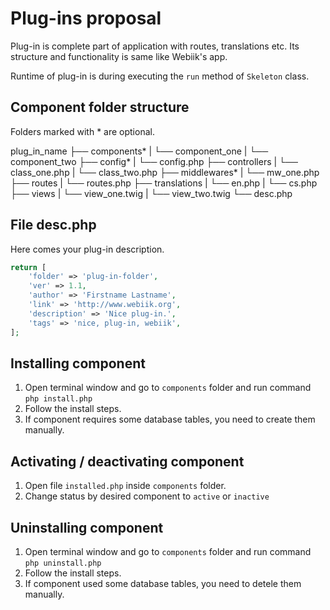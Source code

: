 # Plug-ins proposal
Plug-in is complete part of application with routes, translations etc. Its structure and functionality is same like Webiik's app.

Runtime of plug-in is during executing the `run` method of `Skeleton` class.

## Component folder structure
Folders marked with * are optional.

plug_in_name
├── components*
|   └── component_one
|   └── component_two
├── config*
|   └── config.php
├── controllers
|   └── class_one.php
|   └── class_two.php
├── middlewares*
|   └── mw_one.php
├── routes
|   └── routes.php
├── translations
|   └── en.php
|   └── cs.php
├── views
|   └── view_one.twig
|   └── view_two.twig
└── desc.php
 
## File desc.php
Here comes your plug-in description.
```php
return [
    'folder' => 'plug-in-folder',
    'ver' => 1.1,
    'author' => 'Firstname Lastname',
    'link' => 'http://www.webiik.org',
    'description' => 'Nice plug-in.',
    'tags' => 'nice, plug-in, webiik',
];
```

## Installing component
1. Open terminal window and go to `components` folder and run command `php install.php`
2. Follow the install steps.
3. If component requires some database tables, you need to create them manually.

## Activating / deactivating component
1. Open file `installed.php` inside `components` folder.
2. Change status by desired component to `active` or `inactive`

## Uninstalling component
1. Open terminal window and go to `components` folder and run command `php uninstall.php`
2. Follow the install steps.
3. If component used some database tables, you need to detele them manually.